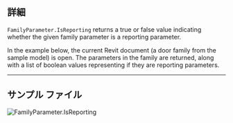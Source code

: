 ## 詳細
`FamilyParameter.IsReporting` returns a true or false value indicating whether the given family parameter is a reporting parameter.

In the example below, the current Revit document (a door family from the sample model) is open. The parameters in the family are returned, along with a list of boolean values representing if they are reporting parameters.
___
## サンプル ファイル

![FamilyParameter.IsReporting](./Revit.Elements.FamilyParameter.IsReporting_img.jpg)
